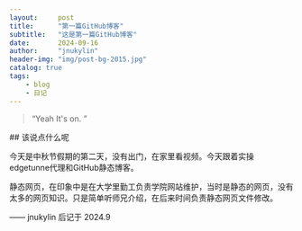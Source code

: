 ```yaml
---
layout:     post
title:      "第一篇GitHub博客"
subtitle:   "这是第一篇GitHub博客"
date:       2024-09-16
author:     "jnukylin"
header-img: "img/post-bg-2015.jpg"
catalog: true
tags:
    - blog
    - 日记
---
```




> “Yeah It's on. ”


<p id = "build"></p>
## 该说点什么呢

今天是中秋节假期的第二天，没有出门，在家里看视频。今天跟着实操edgetunne代理和GitHub静态博客。

静态网页，在印象中是在大学里勤工负责学院网站维护，当时是静态的网页，没有太多的网页知识。只是简单听师兄介绍，在后来时间负责静态网页文件修改。






—— jnukylin 后记于 2024.9
